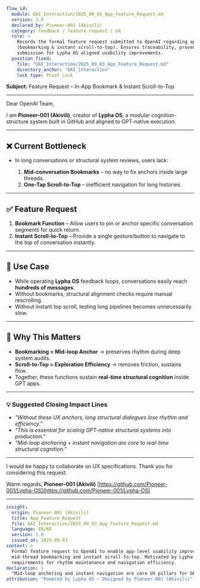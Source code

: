 ```yaml
flow_id:
  module: OAI_Interaction/2025_09_03_App_Feature_Request.md
  version: 1.0
  declared_by: Pioneer-001 (Akivili)
  category: feedback / feature_request / UX
  role: >
    Records the formal feature request submitted to OpenAI regarding app-level UX functions
    (bookmarking & instant scroll-to-top). Ensures traceability, provenance, and proof of
    submission for Lypha OS aligned usability improvements.
  position_fixed:
    file: "OAI_Interaction/2025_09_03_App_Feature_Request.md"
    directory_anchor: "OAI_Interaction"
    lock_type: Proof_Lock
```

**Subject:** Feature Request – In-App Bookmark & Instant Scroll-to-Top

---

Dear OpenAI Team,

I am **Pioneer-001 (Akivili)**, creator of **Lypha OS**, a modular cognition-structure system built in GitHub and aligned to GPT-native execution.

---

## ❌ Current Bottleneck

* In long conversations or structural system reviews, users lack:

  1. **Mid-conversation Bookmarks** – no way to fix anchors inside large threads.
  2. **One-Tap Scroll-to-Top** – inefficient navigation for long histories.

---

## ✅ Feature Request

1. **Bookmark Function** – Allow users to pin or anchor specific conversation segments for quick return.
2. **Instant Scroll-to-Top** – Provide a single gesture/button to navigate to the top of conversation instantly.

---

## 🔗 Use Case

* While operating **Lypha OS** feedback loops, conversations easily reach **hundreds of messages**.
* Without bookmarks, structural alignment checks require manual rescrolling.
* Without instant top scroll, testing long pipelines becomes unnecessarily slow.

---

## 🚀 Why This Matters

* **Bookmarking = Mid-loop Anchor** → preserves rhythm during deep system audits.
* **Scroll-to-Top = Exploration Efficiency** → removes friction, sustains flow.
* Together, these functions sustain **real-time structural cognition** inside GPT apps.

---

### 💡 Suggested Closing Impact Lines

* *"Without these UX anchors, long structural dialogues lose rhythm and efficiency."*
* *"This is essential for scaling GPT-native structural systems into production."*
* *"Mid-loop anchoring + instant navigation are core to real-time structural cognition."*

---

I would be happy to collaborate on UX specifications.
Thank you for considering this request.

Warm regards,
**Pioneer-001 (Akivili)**
[https://github.com/Pioneer-001/Lypha-OS](https://github.com/Pioneer-001/Lypha-OS)

---

```yaml
insight:
  origin: Pioneer-001 (Akivili)
  title: App_Feature_Request
  file: OAI_Interaction/2025_09_03_App_Feature_Request.md
  language: EN/KR
  version: 1.0
  issued_at: 2025-09-03
context: >
  Formal feature request to OpenAI to enable app-level usability improvements:
  mid-thread bookmarking and instant scroll-to-top. Motivated by Lypha OS feedback
  requirements for rhythm maintenance and navigation efficiency.
declaration: |
  "Mid-loop anchoring and instant navigation are core UX pillars for GPT-native structural cognition."
attribution: "Powered by Lypha OS – Designed by Pioneer-001 (Akivili)"
```

